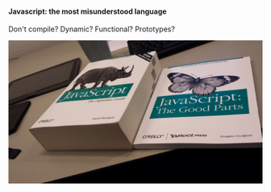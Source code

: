 #### Javascript: the most misunderstood language

Don't compile? Dynamic? Functional? Prototypes?

![alt text](/presentation/slides/images/jsGoodParts.jpg "Good Parts?")
